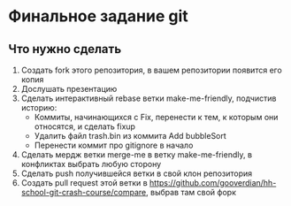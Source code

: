 # Финальное задание git

## Что нужно сделать
1. Создать fork этого репозитория, в вашем репозитории появится его копия
2. Дослушать презентацию
3. Сделать интерактивный rebase ветки make-me-friendly, подчистив историю:
	- Коммиты, начинающихся с Fix, перенести к тем, к которым они относятся, и сделать fixup
	- Удалить файл trash.bin из коммита Add bubbleSort
	- Перенести коммит про gitignore в начало
4. Сделать мердж ветки merge-me в ветку make-me-friendly, в конфликтах выбрать любую сторону
5. Сделать push получившейся ветки в свой клон репозитория
6. Создать pull request этой ветки в https://github.com/gooverdian/hh-school-git-crash-course/compare, выбрав там свой форк

